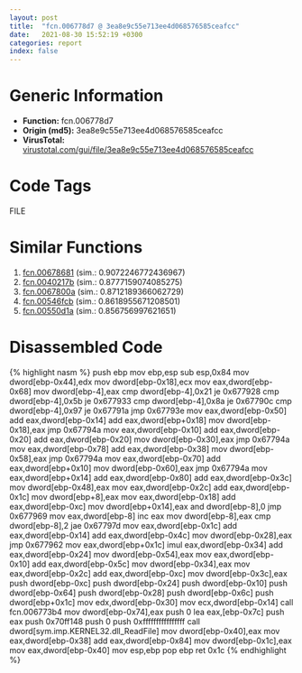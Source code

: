 ```yaml
---
layout: post
title:  "fcn.006778d7 @ 3ea8e9c55e713ee4d068576585ceafcc"
date:   2021-08-30 15:52:19 +0300
categories: report
index: false
---
```


# Generic Information
- **Function:** fcn.006778d7
- **Origin (md5):** 3ea8e9c55e713ee4d068576585ceafcc
- **VirusTotal:** [virustotal.com/gui/file/3ea8e9c55e713ee4d068576585ceafcc][virustotal_ref]

# Code Tags
<span class="tag" id="FILE">FILE</span>


# Similar Functions

1. [fcn.00678681][similar_1_ref] (sim.: 0.9072246772436967)
2. [fcn.0040217b][similar_2_ref] (sim.: 0.8777159074085275)
3. [fcn.0067800a][similar_3_ref] (sim.: 0.8712189366062729)
4. [fcn.00546fcb][similar_4_ref] (sim.: 0.8618955671208501)
5. [fcn.00550d1a][similar_5_ref] (sim.: 0.856756997621651)


# Disassembled Code

{% highlight nasm %}
push ebp
mov ebp,esp
sub esp,0x84
mov dword[ebp-0x44],edx
mov dword[ebp-0x18],ecx
mov eax,dword[ebp-0x68]
mov dword[ebp-4],eax
cmp dword[ebp-4],0x21
je 0x677928
cmp dword[ebp-4],0x5b
je 0x677933
cmp dword[ebp-4],0x8a
je 0x67790c
cmp dword[ebp-4],0x97
je 0x67791a
jmp 0x67793e
mov eax,dword[ebp-0x50]
add eax,dword[ebp-0x14]
add eax,dword[ebp+0x18]
mov dword[ebp-0x18],eax
jmp 0x67794a
mov eax,dword[ebp-0x10]
add eax,dword[ebp-0x20]
add eax,dword[ebp-0x20]
mov dword[ebp-0x30],eax
jmp 0x67794a
mov eax,dword[ebp-0x78]
add eax,dword[ebp-0x38]
mov dword[ebp-0x58],eax
jmp 0x67794a
mov eax,dword[ebp-0x70]
add eax,dword[ebp+0x10]
mov dword[ebp-0x60],eax
jmp 0x67794a
mov eax,dword[ebp+0x14]
add eax,dword[ebp-0x80]
add eax,dword[ebp-0x3c]
mov dword[ebp-0x48],eax
mov eax,dword[ebp-0x2c]
add eax,dword[ebp-0x1c]
mov dword[ebp+8],eax
mov eax,dword[ebp-0x18]
add eax,dword[ebp-0xc]
mov dword[ebp+0x14],eax
and dword[ebp-8],0
jmp 0x677969
mov eax,dword[ebp-8]
inc eax
mov dword[ebp-8],eax
cmp dword[ebp-8],2
jae 0x67797d
mov eax,dword[ebp-0x1c]
add eax,dword[ebp-0x14]
add eax,dword[ebp-0x4c]
mov dword[ebp-0x28],eax
jmp 0x677962
mov eax,dword[ebp+0x1c]
imul eax,dword[ebp-0x34]
add eax,dword[ebp-0x24]
mov dword[ebp-0x54],eax
mov eax,dword[ebp-0x10]
add eax,dword[ebp-0x5c]
mov dword[ebp-0x34],eax
mov eax,dword[ebp-0x2c]
add eax,dword[ebp-0xc]
mov dword[ebp-0x3c],eax
push dword[ebp-0xc]
push dword[ebp-0x24]
push dword[ebp-0x10]
push dword[ebp-0x64]
push dword[ebp-0x28]
push dword[ebp-0x6c]
push dword[ebp+0x1c]
mov edx,dword[ebp-0x30]
mov ecx,dword[ebp-0x14]
call fcn.006773b4
mov dword[ebp-0x74],eax
push 0
lea eax,[ebp-0x7c]
push eax
push 0x70ff148
push 0
push 0xffffffffffffffff
call dword[sym.imp.KERNEL32.dll_ReadFile]
mov dword[ebp-0x40],eax
mov eax,dword[ebp-0x38]
add eax,dword[ebp-0x84]
mov dword[ebp-0x1c],eax
mov eax,dword[ebp-0x40]
mov esp,ebp
pop ebp
ret 0x1c
{% endhighlight %}


[similar_1_ref]: /report/fcn.00678681@3ea8e9c55e713ee4d068576585ceafcc
[similar_2_ref]: /report/fcn.0040217b@35459c3a1793526709d42ddd5b0c1d53
[similar_3_ref]: /report/fcn.0067800a@3ea8e9c55e713ee4d068576585ceafcc
[similar_4_ref]: /report/fcn.00546fcb@008ebacd307f3ac8942baa09393de50a
[similar_5_ref]: /report/fcn.00550d1a@8bd41b732eefb1ee271fb434070dd021
[virustotal_ref]: https://www.virustotal.com/gui/file/3ea8e9c55e713ee4d068576585ceafcc